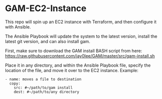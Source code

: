 # GAM-EC2-Instance

This repo will spin up an EC2 instance with Terraform, and then configure it with Ansible.

The Ansible Playbook will update the system to the latest version, install the latest git version, and can also install gam.

First, make sure to download the GAM install BASH script from here: https://raw.githubusercontent.com/jay0lee/GAM/master/src/gam-install.sh

Place it in any directory, and within the Ansible Playbook file, specify the location of the file, and move it over to the EC2 instance. Example:

```
- name: moves a file to destination
  copy:
    src: #~/path/to/gam install
    dest: #~/path/to/any directory
```
